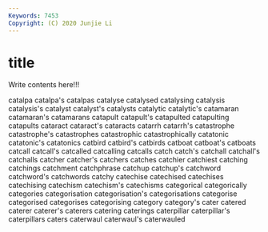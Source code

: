 ```yaml
---
Keywords: 7453
Copyright: (C) 2020 Junjie Li
---
```


# title

Write contents here!!!
 
catalpa 
catalpa's 
catalpas 
catalyse
catalysed 
catalysing 
catalysis 
catalysis's 
catalyst 
catalyst's 
catalysts 
catalytic 
catalytic's 
catamaran
catamaran's 
catamarans 
catapult 
catapult's 
catapulted 
catapulting 
catapults 
cataract 
cataract's 
cataracts
catarrh 
catarrh's 
catastrophe 
catastrophe's 
catastrophes 
catastrophic 
catastrophically 
catatonic 
catatonic's 
catatonics
catbird 
catbird's 
catbirds 
catboat 
catboat's 
catboats 
catcall 
catcall's 
catcalled 
catcalling
catcalls 
catch 
catch's 
catchall 
catchall's 
catchalls 
catcher 
catcher's 
catchers 
catches
catchier 
catchiest 
catching 
catchings 
catchment 
catchphrase 
catchup 
catchup's 
catchword 
catchword's
catchwords 
catchy 
catechise 
catechised 
catechises 
catechising 
catechism 
catechism's 
catechisms 
categorical
categorically 
categories 
categorisation 
categorisation's 
categorisations 
categorise 
categorised 
categorises 
categorising 
category
category's 
cater 
catered 
caterer 
caterer's 
caterers 
catering 
caterings 
caterpillar 
caterpillar's
caterpillars 
caters 
caterwaul 
caterwaul's 
caterwauled 
